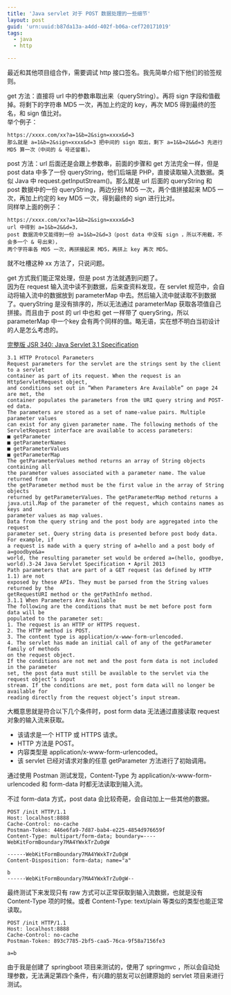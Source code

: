 ```yaml
---
title: 'Java servlet 对于 POST 数据处理的一些细节'
layout: post
guid: 'urn:uuid:b87da13a-a4dd-402f-b06a-cef720171019'
tags:
  - java
  - http

---
```


最近和其他项目组合作，需要调试 http 接口签名。我先简单介绍下他们的验签规则。

get 方法：直接将 url 中的参数串取出来（queryString）。再将 sign 字段和值截掉。将剩下的字符串 MD5 一次，再加上约定的 key，再次 MD5 得到最终的签名，和 sign 值比对。  
举个例子：

```
https://xxxx.com/xx?a=1&b=2&sign=xxxx&d=3
那么就是 a=1&b=2&sign=xxxx&d=3 把中间的 sign 取出，剩下 a=1&b=2&&d=3 先进行 MD5 算一次（中间的 & 号还留着）。
```

post 方法：url 后面还是会跟上参数串，前面的步骤和 get 方法完全一样，但是 post data 中多了一份 queryString，他们后端是 PHP，直接读取输入流数据。类似 Java 中 request.getInputStream()。那么就是 url 后面的 queryString 和 post 数据中的一份 queryString，两边分别 MD5 一次，两个值拼接起来 MD5 一次，再加上约定的 key MD5 一次，得到最终的 sign 进行比对。  
同样举上面的例子：

```
https://xxxx.com/xx?a=1&b=2&sign=xxxx&d=3
url 中得到 a=1&b=2&&d=3，
post 数据流中又能得到一份 a=1&b=2&d=3（post data 中没有 sign ，所以不用截，不会多一个 & 号出来），
两个字符串各 MD5 一次，再拼接起来 MD5，再拼上 key 再次 MD5。
```

就不吐槽这种 xx 方法了，只说问题。

get 方式我们能正常处理，但是 post 方法就遇到问题了。  
因为在 request 输入流中读不到数据，后来查资料发现，在 servlet 规范中，会自动将输入流中的数据放到 parameterMap 中去。然后输入流中就读取不到数据了。queryString 是没有排序的，所以无法通过 parameterMap 获取各项值自己拼接。而且由于 post 的 url 中也和 get 一样带了 querySring，所以 parameterMap 中一个key 会有两个同样的值。略无语，实在想不明白当初设计的人是怎么考虑的。

[完整版
JSR 340: Java Servlet 3.1 Specification](https://jcp.org/en/jsr/detail?id=340)

```
3.1 HTTP Protocol Parameters
Request parameters for the servlet are the strings sent by the client to a servlet
container as part of its request. When the request is an HttpServletRequest object,
and conditions set out in ”When Parameters Are Available” on page 24 are met, the
container populates the parameters from the URI query string and POST-ed data.
The parameters are stored as a set of name-value pairs. Multiple parameter values
can exist for any given parameter name. The following methods of the
ServletRequest interface are available to access parameters:
■ getParameter
■ getParameterNames
■ getParameterValues
■ getParameterMap
The getParameterValues method returns an array of String objects containing all
the parameter values associated with a parameter name. The value returned from
the getParameter method must be the first value in the array of String objects
returned by getParameterValues. The getParameterMap method returns a
java.util.Map of the parameter of the request, which contains names as keys and
parameter values as map values.
Data from the query string and the post body are aggregated into the request
parameter set. Query string data is presented before post body data. For example, if
a request is made with a query string of a=hello and a post body of a=goodbye&a=
world, the resulting parameter set would be ordered a=(hello, goodbye, world).3-24 Java Servlet Specification • April 2013
Path parameters that are part of a GET request (as defined by HTTP 1.1) are not
exposed by these APIs. They must be parsed from the String values returned by the
getRequestURI method or the getPathInfo method.
3.1.1 When Parameters Are Available
The following are the conditions that must be met before post form data will be
populated to the parameter set:
1. The request is an HTTP or HTTPS request.
2. The HTTP method is POST.
3. The content type is application/x-www-form-urlencoded.
4. The servlet has made an initial call of any of the getParameter family of methods
on the request object.
If the conditions are not met and the post form data is not included in the parameter
set, the post data must still be available to the servlet via the request object’s input
stream. If the conditions are met, post form data will no longer be available for
reading directly from the request object’s input stream.
```

大概意思就是符合以下几个条件时，post form data 无法通过直接读取 request 对象的输入流来获取。

* 该请求是一个 HTTP 或 HTTPS 请求。
* HTTP 方法是 POST。
* 内容类型是 application/x-www-form-urlencoded。
* 该 servlet 已经对请求对象的任意 getParameter 方法进行了初始调用。

通过使用 Postman 测试发现，Content-Type 为 application/x-www-form-urlencoded 和 form-data 时都无法读取到输入流。

不过 form-data 方式，post data 会比较奇葩，会自动加上一些其他的数据。

```
POST /init HTTP/1.1
Host: localhost:8888
Cache-Control: no-cache
Postman-Token: 446e6fa9-7d87-bab4-e225-4854d976659f
Content-Type: multipart/form-data; boundary=----WebKitFormBoundary7MA4YWxkTrZu0gW

------WebKitFormBoundary7MA4YWxkTrZu0gW
Content-Disposition: form-data; name="a"

b
------WebKitFormBoundary7MA4YWxkTrZu0gW--
```

最终测试下来发现只有 raw 方式可以正常获取到输入流数据，也就是没有 Content-Type 项的时候。或者 Content-Type: text/plain 等类似的类型也能正常读取。

```
POST /init HTTP/1.1
Host: localhost:8888
Cache-Control: no-cache
Postman-Token: 893c7785-2bf5-caa5-76ca-9f58a7156fe3

a=b
```

由于我是创建了 springboot 项目来测试的，使用了 springmvc ，所以会自动处理参数，无法满足第四个条件，有兴趣的朋友可以创建原始的 servlet 项目来进行测试。
